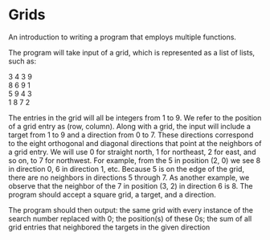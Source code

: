 # Grids
An introduction to writing a program that employs multiple functions.

The program will take input of a grid, which is represented as a list of lists, such as: 

3 4 3 9  
8 6 9 1  
5 9 4 3  
1 8 7 2 

The entries in the grid will all be integers from 1 to 9. We refer to the position of a grid entry as (row, column). Along with a grid, the input will include a target from 1 to 9 and a direction from 0 to 7. These directions correspond to the eight orthogonal and diagonal directions that point at the neighbors of a grid entry. We will use 0 for straight north, 1 for northeast, 2 for east, and so on, to 7 for northwest. For example, from the 5 in position (2, 0) we see 8 in direction 0, 6 in direction 1, etc. Because 5 is on the edge of the grid, there are no neighbors in directions 5 through 7. As another example, we observe that the neighbor of the 7 in position (3, 2) in direction 6 is 8. The program should accept a square grid, a target, and a direction. 

The program should then output: the same grid with every instance of the search number replaced with 0; the position(s) of these 0s; the sum of all grid entries that neighbored the targets in the given direction
